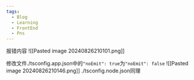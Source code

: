 ```yaml
---
tags:
  - Blog
  - Learning
  - FrontEnd
  - Pns
---
```

报错内容
![[Pasted image 20240826210101.png]]

修改文件./tsconfig.app.json中的`"noEmit": true`为`"noEmit": false`
![[Pasted image 20240826210146.png]]
./tsconfig.node.json同理